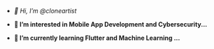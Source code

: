 
-  _👋 Hi, I’m @cloneartist_

* **👀 I’m interested in Mobile App Development and Cybersecurity...**

* __🌱 I’m currently learning Flutter and Machine Learning ...__




